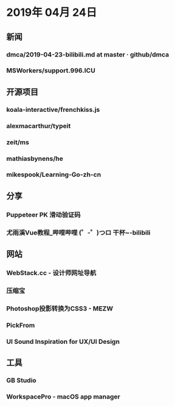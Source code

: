 # 2019年 04月 24日

## 新闻

### dmca/2019-04-23-bilibili.md at master · github/dmca

<daily-item
  note="Bilibili 的 DMCA 通知"
  url="https://github.com/github/dmca/blob/master/2019/04/2019-04-23-bilibili.md"
  :is-chinese="false"/>

### MSWorkers/support.996.ICU

<daily-item
  note="微软和 GitHub 员工宣布支持 996.ICU 运动"
  url="https://github.com/msworkers/support.996.ICU"
  lang="other"
  watch="35"
  star="1628"
  fork="108"/>

## 开源项目

### koala-interactive/frenchkiss.js

<daily-item
  note="使用 JavaScript 编写的轻量 i18n 库"
  url="https://github.com/koala-interactive/frenchkiss.js"
  lang="JavaScript,HTML"
  watch="10"
  star="681"
  fork="10"/>

### alexmacarthur/typeit

<daily-item
  note="JavaScript 打字机效果工具库"
  url="https://github.com/alexmacarthur/typeit"
  lang="JavaScript,HTML"
  watch="22"
  star="1388"
  fork="148"/>

### zeit/ms

<daily-item
  note="小巧的毫秒转换工具。Node.js 和浏览器下均可用"
  url="https://github.com/zeit/ms"
  lang="JavaScript"
  watch="28"
  star="2072"
  fork="140"
  :is-chinese="false"/>

### mathiasbynens/he

<daily-item
  note="使用 JavaScript 编写的健壮的 HTML 实体编解码器。支持所有标准的 HTML 命名字符引用，能够处理有歧义的与符（&amp;）以及其他边界情况"
  url="https://github.com/mathiasbynens/he"
  lang="JavaScript,HTML"
  watch="50"
  star="2044"
  fork="169"/>

### mikespook/Learning-Go-zh-cn

<daily-item
  note="一本学习 Go 语言的免费电子书。"
  url="https://github.com/mikespook/Learning-Go-zh-cn"
  lang="Go,CSS,Makefile,HTML"
  watch="199"
  star="2098"
  fork="468"/>

## 分享

### Puppeteer PK 滑动验证码

<daily-item
  url="https://mp.weixin.qq.com/s/kS6DMRN8gBUnXgQELz4a0Q"/>

### 尤雨溪Vue教程_哔哩哔哩 (゜-゜)つロ 干杯~-bilibili

<daily-item
  url="https://www.bilibili.com/video/av48152676?t=878"/>

## 网站

### WebStack.cc - 设计师网址导航

<daily-item
  note="一个个人整理的在线工具及导航"
  url="http://yangweijie.cn/webstack"/>

### 压缩宝

<daily-item
  note="一款简单好用的视频、图片和 PDF 压缩利器"
  url="https://www.apowersoft.cn/compress-file"/>

### Photoshop投影转换为CSS3 - MEZW

<daily-item
  note="将 Photoshop 设计文件图层中的混合选项参数快速转换为 CSS3 代码，以节省前端开发人员的时间和精力"
  url="https://psd2css.mezw.com/"/>

### PickFrom

<daily-item
  note="一应俱全，简单便捷的在线工具"
  url="https://zh.pickfrom.net/"/>

### UI Sound Inspiration for UX/UI Design

<daily-item
  note="提供了很多知名产品音效，包括通知、发送、刷新、来电等各种音效，需要的时候可以给你带来灵感和参考"
  url="https://uisounds.prototypr.io/sounds/"
  :is-chinese="false"/>

## 工具

### GB Studio

<daily-item
  note="让你自制 Game Boy 游戏，可以导出到 Windows、Mac、Linux 和手机浏览器的模拟器上玩"
  url="https://www.gbstudio.dev/"/>

### WorkspacePro - macOS app manager

<daily-item
  note="Mac 的一款工具，为各个应用分组，可在状态栏一键打开分组应用"
  url="https://workspaceproapp.com/"/>

<daily-footer/>
